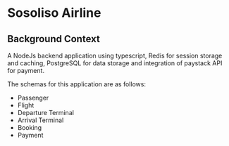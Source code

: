 # Sosoliso Airline
## Background Context
A NodeJs backend application using typescript, Redis for session storage and caching, PostgreSQL for data storage and integration of paystack API for payment.

The schemas for this application are as follows:
- Passenger
- Flight
- Departure Terminal
- Arrival Terminal
- Booking
- Payment
